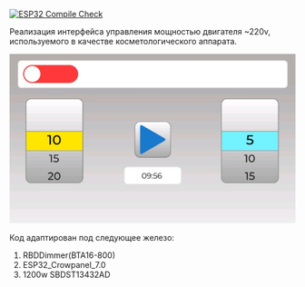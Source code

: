 [![ESP32 Compile Check](https://github.com/Zayager/LPG/actions/workflows/testing.yml/badge.svg)](https://github.com/Zayager/LPG/actions/workflows/testing.yml)

Реализация интерфейса управления мощностью двигателя ~220v, используемого в качестве косметологического аппарата.

![1.jpg](https://github.com/Zayager/LPG/blob/main/1.jpg)

Код адаптирован под следующее железо: 
  1. RBDDimmer(BTA16-800)
  2. ESP32_Crowpanel_7.0
  3. 1200w SBDST13432AD
